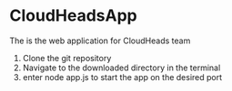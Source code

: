 # CloudHeadsApp
The is the web application for CloudHeads team

1. Clone the git repository
2. Navigate to the downloaded directory in the terminal
3. enter node app.js to start the app on the desired port
